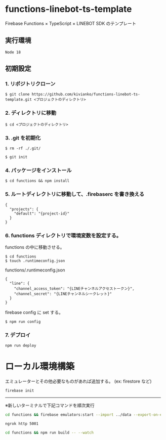 # functions-linebot-ts-template

Firebase Functions × TypeScript × LINEBOT SDK のテンプレート

## 実行環境

`Node 18`

## 初期設定

### 1. リポジトリクローン

```
$ git clone https://github.com/kivianko/functions-linebot-ts-template.git <プロジェクトのディレクトリ>
```

### 2. ディレクトリに移動

```
$ cd <プロジェクトのディレクトリ>
```

### 3. .git を初期化

```
$ rm -rf ./.git/
```

```
$ git init
```

### 4. パッケージをインストール

```
$ cd functions && npm install
```

### 5. ルートディレクトリに移動して、.firebaserc を書き換える

```
{
  "projects": {
    "default": "{project-id}"
  }
}
```

### 6. functions ディレクトリで環境変数を設定する。

functions の中に移動させる。

```
$ cd functions
$ touch .runtimeconfig.json
```

functions/.runtimeconfig.json

```
{
  "line": {
    "channel_access_token": "{LINEチャンネルアクセストークン}",
    "channel_secret": "{LINEチャンネルシークレット}"
  }
}
```

firebase config に set する。

```
$ npm run config
```

### 7. デプロイ

```
npm run deploy
```

# ローカル環境構築

エミュレーターとその他必要なものがあれば追加する。
(ex: firestore など)

```bash
firebase init
```

---

※新しいターミナルで下記コマンドを順次実行

```bash
cd functions && firebase emulators:start --import ../data --export-on-exit
```

```bash
ngrok http 5001
```

```bash
cd functions && npm run build -- --watch
```

